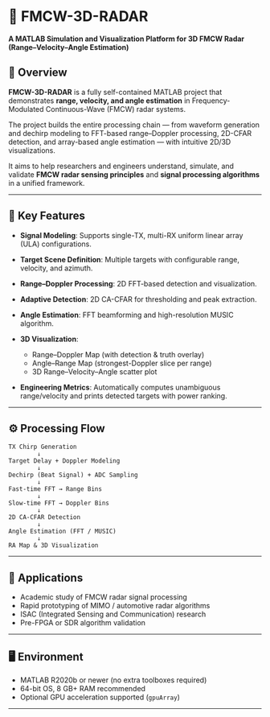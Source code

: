 # 🌌 FMCW-3D-RADAR

**A MATLAB Simulation and Visualization Platform for 3D FMCW Radar (Range–Velocity–Angle Estimation)**

## 📘 Overview

**FMCW-3D-RADAR** is a fully self-contained MATLAB project that demonstrates **range, velocity, and angle estimation** in Frequency-Modulated Continuous-Wave (FMCW) radar systems.

The project builds the entire processing chain — from waveform generation and dechirp modeling to FFT-based range–Doppler processing, 2D-CFAR detection, and array-based angle estimation — with intuitive 2D/3D visualizations.

It aims to help researchers and engineers understand, simulate, and validate **FMCW radar sensing principles** and **signal processing algorithms** in a unified framework.

---

## 🧩 Key Features

* **Signal Modeling**: Supports single-TX, multi-RX uniform linear array (ULA) configurations.
* **Target Scene Definition**: Multiple targets with configurable range, velocity, and azimuth.
* **Range–Doppler Processing**: 2D FFT-based detection and visualization.
* **Adaptive Detection**: 2D CA-CFAR for thresholding and peak extraction.
* **Angle Estimation**: FFT beamforming and high-resolution MUSIC algorithm.
* **3D Visualization**:

  * Range–Doppler Map (with detection & truth overlay)
  * Angle–Range Map (strongest-Doppler slice per range)
  * 3D Range–Velocity–Angle scatter plot
* **Engineering Metrics**: Automatically computes unambiguous range/velocity and prints detected targets with power ranking.

---

## ⚙️ Processing Flow

```text
TX Chirp Generation
        ↓
Target Delay + Doppler Modeling
        ↓
Dechirp (Beat Signal) + ADC Sampling
        ↓
Fast-time FFT → Range Bins
        ↓
Slow-time FFT → Doppler Bins
        ↓
2D CA-CFAR Detection
        ↓
Angle Estimation (FFT / MUSIC)
        ↓
RA Map & 3D Visualization
```

---


## 🧠 Applications

* Academic study of FMCW radar signal processing
* Rapid prototyping of MIMO / automotive radar algorithms
* ISAC (Integrated Sensing and Communication) research
* Pre-FPGA or SDR algorithm validation

---

## 🖥️ Environment

* MATLAB R2020b or newer (no extra toolboxes required)
* 64-bit OS, 8 GB+ RAM recommended
* Optional GPU acceleration supported (`gpuArray`)

---




